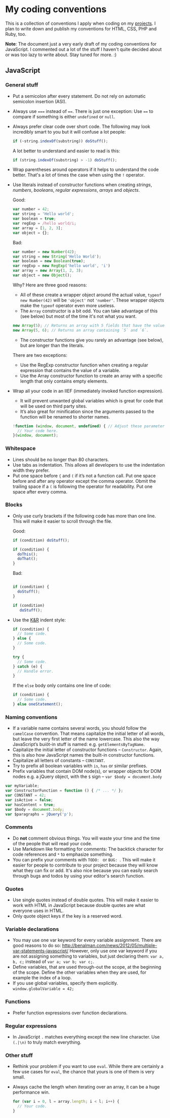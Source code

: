 # My coding conventions

This is a collection of conventions I apply when coding on my [projects](/js-coder/). I plan to write down and publish my conventions for HTML, CSS, PHP and Ruby, too.

**Note**: The document just a very early draft of my coding conventions for JavaScript. I commented out a lot of the stuff I haven't quite decided about or was too lazy to write about. Stay tuned for more. :)

## JavaScript

### General stuff

 - Put a semicolon after every statement. Do not rely on automatic semicolon insertion (ASI).
 - Always use `===` instead of `==`. There is just one exception: Use `==` to compare if something is either `undefined` or `null`.
 - Always prefer clear code over short code. The following may look incredibly smart to you but it will confuse a lot people:

    ```javascript
    if (~string.indexOf(substring)) doStuff();
    ```
    
    A lot better to understand and easier to read is this:
    
    ```javascript
    if (string.indexOf(substring) > -1) doStuff();
    ```
    
 - Wrap parentheses around operators if it helps to understand the code better. That's a lot of times the case when using the `!` operator.
 - Use literals instead of constructor functions when creating *strings*, *numbers*, *booleans*, *regular expressions*, *arrays* and *objects*. 
    
     Good:    

     ```javascript
     var number = 42;
     var string = 'Hello world';
     var boolean = true;
     var regExp = /hello world/i;
     var array = [1, 2, 3];
     var object = {};
     ```
     
     Bad:
 
     ```javascript
     var number = new Number(42);
     var string = new String('Hello World');
     var boolean = new Boolean(true);
     var regExp = new RegExp('hello world', 'i')
     var array = new Array(1, 2, 3);
     var object = new Object();
     ```
    
    Why? Here are three good reasons:
    - All of these create a wrapper object around the actual value, `typeof new Number(42)` will be `'object'` not `'number'`. These wrapper objects make the `typeof` operator even more useless.
    - The `Array` constructor is a bit odd. You can take advantage of this (see below) but most of the time it's not what you want.
    
    ```javascript
    new Array(5); // Returns an array with 5 fields that have the value `undefined`.
    new Array(5, 6); // Returns an array containing `5` and `6`.
    ```
    
    - The constructor functions give you rarely an advantage (see below), but are longer than the literals.

    There are two exceptions:
    - Use the RegExp constructor function when creating a regular expression that contains the value of a variable. 
    - Use the Array constructor function to create an array with a specific length that only contains empty elements. 
    

 - Wrap all your code in an IIEF (immediately invoked function expression).
     - It will prevent unwanted global variables which is great for code that will be used on third party sites.
     - It’s also great for minification since the arguments passed to the function will be renamed to shorter names.
    
     ```javascript
     !function (window, document, undefined) { // Adjust these parameters to your needs.
       // Your code here.
     }(window, document);
     ```

### Whitespace

 - Lines should be no longer than 80 characters.
 - Use tabs as indentation. This allows all developers to use the indentation width they prefer. 
 - Put one space before `{` and `(` if it’s not a function call. Put one space before and after any operator except the comma operator. Obmit the trailing space if a `(` is following the operator for readability. Put one space after every comma.

### Blocks

 - Only use curly brackets if the following code has more than one line. This will make it easier to scroll through the file.
 
    Good:
  
    ```javascript
    if (condition) doStuff();
    
    if (condition) {
      doThis();
      doThat();
    }
    
    ```
    
    Bad:

    ```javascript
    
    if (condition) {
      doStuff();
    }
    
    if (condition)
       doStuff();
    ```
    
 - Use the [K&R](http://en.wikipedia.org/wiki/Indent_style#K.26R_style) indent style:
   
    ```javascript
    if (condition) {
      // Some code.
    } else {
      // Some code.
    }

    try {
      // Some code.
    } catch (e) {
      // Handle error.
    }    
    ```
    
    If the `else` body only contains one line of code:
    
    ```javascript
    if (condition) {
      // Some code.
    } else oneStatement();
    ```

### Naming conventions

 - If a variable name contains several words, you should follow the `camelCase` convention. That means capitalize the initial letter of all words, but leave the very first letter of the name lowercase. This also the way JavaScript’s buiöt-in stuff is named: e.g. `getElementsByTagName`.
 - Capitalize the initial letter of constructor functions – `Constructor`. Again, this is also how JavaScript names the built-in constructor functions.
 - Capitalize all letters of constants – `CONSTANT`.
 - Try to prefix all boolean variables with `is`, `has` or similar prefixes.
 - Prefix variables that contain DOM node(s), or wrapper objects for DOM nodes e.g. a jQuery object, with the `$` sign – `var $body = document.body`

```javascript
var myVariable;
var ConstructorFunction = function () { /* ... */ };
var CONSTANT = 42;
var isActive = false;
var hasContent = true;
var $body = document.body;
var $paragraphs = jQuery('p');
```

### Comments

 - Do **not** comment obvious things. You will waste your time and the time of the people that will read your code.
 - Use Markdown like formatting for comments: The backtick character for code references and `*` to emphasize something.
 - You can prefix your comments with `TODO: ` or `BUG: `. This will make it easier for people to contribute to your project because they will know what they can fix or add. It's also nice because you can easily search through bugs and todos by using your editor's search function.

### Quotes

 - Use single quotes instead of double quotes. This will make it easier to work with HTML in JavaScript because double quotes are what everyone uses in HTML.
 - Only quote object keys if the key is a reserved word.

<!--
### Code quality tools

 - jsPerf: To be written.
 - JSLint: To be written.
-->

### Variable declarations

 - You may use one var keyword for every variable assignment. There are good reasons to do so: http://benalman.com/news/2012/05/multiple-var-statements-javascript/ However, only use one var keyword if you are not assigning something to variables, but just declaring them: `var a, b, c;` instead of `var a; var b; var c;`.
 - Define variables, that are used through-out the scope, at the beginning of the scope. Define the other variables when they are used, for example the index of a loop.
 - If you use global variables, specify them explicitly. `window.globalVariable = 42;`

<!--
### Type casting

 - **Note**: Think twice about casting to a boolean. A lot of times you won’t need to cast to a boolean because of JavaScript’s truthy and falsy values.
-->

<!--
### Type checks

 - …
-->

### Functions

 - Prefer function expressions over function declarations.

<!--
### Prototypes

 - **Note on notation**: `#` stands for `.prototype.`. E.g.: `Array#push` ➞ `Array.prototype.push`. See http://mathiasbynens.be/notes/javascript-prototype-notation
-->

### Regular expressions

<!-- - Use RegExp#exec instead of String#match. -->
 - In JavaScript `.` matches everything except the new line character. Use `(.|\n)` to truly match everything.

### Other stuff

 - Rethink your problem if you want to use `eval`. While there are certainly a few use cases for `eval`, the chance that yours is one of them is very small.
 - Always cache the length when iterating over an array, it can be a huge performance win.

    ```javascript
    for (var i = 0, l = array.length; i < l; i++) {
      // Your code.
    }
    ```